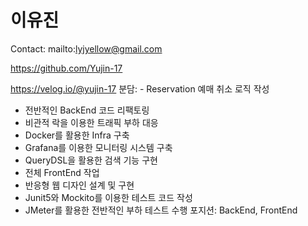 # 이유진

Contact: mailto:lyjyellow@gmail.com

https://github.com/Yujin-17

https://velog.io/@yujin-17
분담: - Reservation 예매 취소 로직 작성 
- 전반적인 BackEnd 코드 리팩토링 
- 비관적 락을 이용한 트래픽 부하 대응 
- Docker를 활용한 Infra 구축
- Grafana를 이용한 모니터링 시스템 구축
- QueryDSL을 활용한 검색 기능 구현 
- 전체 FrontEnd 작업
- 반응형 웹 디자인 설계 및 구현
- Junit5와 Mockito를 이용한 테스트 코드 작성
- JMeter를 활용한 전반적인 부하 테스트 수행
포지션: BackEnd, FrontEnd